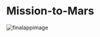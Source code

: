 # Mission-to-Mars
![finalappimage](https://user-images.githubusercontent.com/33900637/162359070-0e91aad2-3cab-44c7-92e6-c3f44abb4d63.png)
